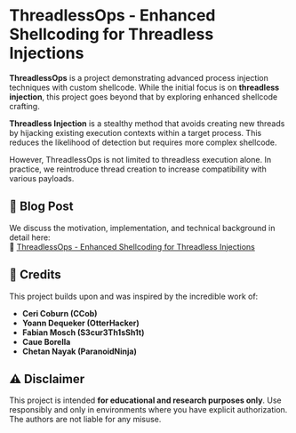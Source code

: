 # ThreadlessOps - Enhanced Shellcoding for Threadless Injections

**ThreadlessOps** is a project demonstrating advanced process injection techniques with custom shellcode. While the initial focus is on **threadless injection**, this project goes beyond that by exploring enhanced shellcode crafting.


**Threadless Injection** is a stealthy method that avoids creating new threads by hijacking existing execution contexts within a target process. This reduces the likelihood of detection but requires more complex shellcode.

However, ThreadlessOps is not limited to threadless execution alone. In practice, we reintroduce thread creation to increase compatibility with various payloads. 

## 📖 Blog Post

We discuss the motivation, implementation, and technical background in detail here:  
🔗 [ThreadlessOps - Enhanced Shellcoding for Threadless Injections](https://avantguard.io/en/blog/threadless-ops)

## 🙏 Credits

This project builds upon and was inspired by the incredible work of:

- **Ceri Coburn (CCob)**
- **Yoann Dequeker (OtterHacker)**
- **Fabian Mosch (S3cur3Th1sSh1t)**
- **Caue Borella**
- **Chetan Nayak (ParanoidNinja)**

## ⚠️ Disclaimer

This project is intended **for educational and research purposes only**. Use responsibly and only in environments where you have explicit authorization. The authors are not liable for any misuse.
